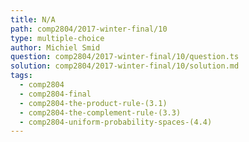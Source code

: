 ```yaml
---
title: N/A
path: comp2804/2017-winter-final/10
type: multiple-choice
author: Michiel Smid
question: comp2804/2017-winter-final/10/question.ts
solution: comp2804/2017-winter-final/10/solution.md
tags:
  - comp2804
  - comp2804-final
  - comp2804-the-product-rule-(3.1)
  - comp2804-the-complement-rule-(3.3)
  - comp2804-uniform-probability-spaces-(4.4)
---
```

